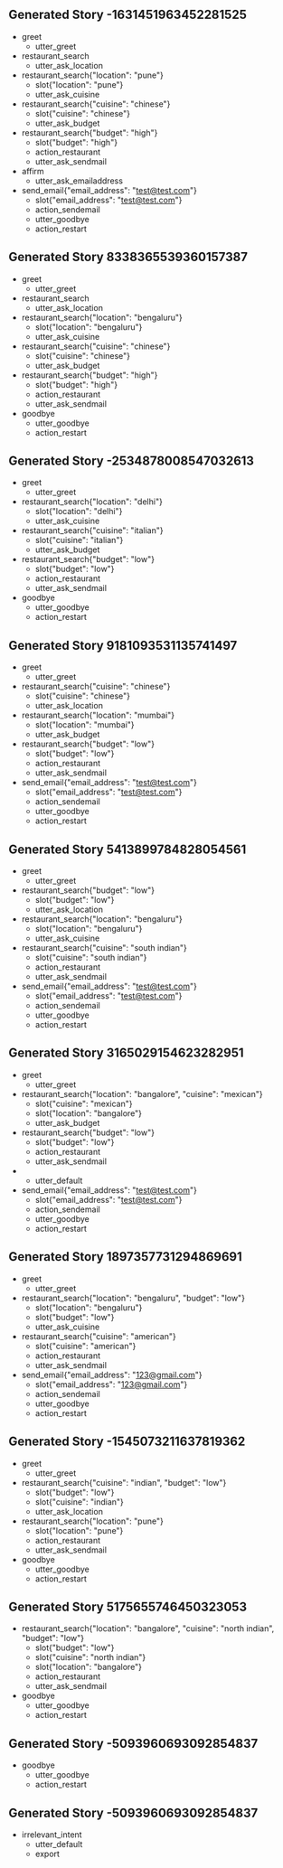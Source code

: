 ## Generated Story -1631451963452281525
* greet
    - utter_greet
* restaurant_search
    - utter_ask_location
* restaurant_search{"location": "pune"}
    - slot{"location": "pune"}
    - utter_ask_cuisine
* restaurant_search{"cuisine": "chinese"}
    - slot{"cuisine": "chinese"}
    - utter_ask_budget
* restaurant_search{"budget": "high"}
    - slot{"budget": "high"}
    - action_restaurant
    - utter_ask_sendmail
* affirm
    - utter_ask_emailaddress
* send_email{"email_address": "test@test.com"}
    - slot{"email_address": "test@test.com"}
    - action_sendemail
    - utter_goodbye
    - action_restart

## Generated Story 8338365539360157387
* greet
    - utter_greet
* restaurant_search
    - utter_ask_location
* restaurant_search{"location": "bengaluru"}
    - slot{"location": "bengaluru"}
    - utter_ask_cuisine
* restaurant_search{"cuisine": "chinese"}
    - slot{"cuisine": "chinese"}
    - utter_ask_budget
* restaurant_search{"budget": "high"}
    - slot{"budget": "high"}
    - action_restaurant
    - utter_ask_sendmail
* goodbye
    - utter_goodbye
    - action_restart

## Generated Story -2534878008547032613
* greet
    - utter_greet
* restaurant_search{"location": "delhi"}
    - slot{"location": "delhi"}
    - utter_ask_cuisine
* restaurant_search{"cuisine": "italian"}
    - slot{"cuisine": "italian"}
    - utter_ask_budget
* restaurant_search{"budget": "low"}
    - slot{"budget": "low"}
    - action_restaurant
    - utter_ask_sendmail
* goodbye
    - utter_goodbye
    - action_restart

## Generated Story 9181093531135741497
* greet
    - utter_greet
* restaurant_search{"cuisine": "chinese"}
    - slot{"cuisine": "chinese"}
    - utter_ask_location
* restaurant_search{"location": "mumbai"}
    - slot{"location": "mumbai"}
    - utter_ask_budget
* restaurant_search{"budget": "low"}
    - slot{"budget": "low"}
    - action_restaurant
    - utter_ask_sendmail
* send_email{"email_address": "test@test.com"}
    - slot{"email_address": "test@test.com"}
    - action_sendemail
    - utter_goodbye
    - action_restart

## Generated Story 5413899784828054561
* greet
    - utter_greet
* restaurant_search{"budget": "low"}
    - slot{"budget": "low"}
    - utter_ask_location
* restaurant_search{"location": "bengaluru"}
    - slot{"location": "bengaluru"}
    - utter_ask_cuisine
* restaurant_search{"cuisine": "south indian"}
    - slot{"cuisine": "south indian"}
    - action_restaurant
    - utter_ask_sendmail
* send_email{"email_address": "test@test.com"}
    - slot{"email_address": "test@test.com"}
    - action_sendemail
    - utter_goodbye
    - action_restart

## Generated Story 3165029154623282951
* greet
    - utter_greet
* restaurant_search{"location": "bangalore", "cuisine": "mexican"}
    - slot{"cuisine": "mexican"}
    - slot{"location": "bangalore"}
    - utter_ask_budget
* restaurant_search{"budget": "low"}
    - slot{"budget": "low"}
    - action_restaurant
    - utter_ask_sendmail
* 
    - utter_default
* send_email{"email_address": "test@test.com"}
    - slot{"email_address": "test@test.com"}
    - action_sendemail
    - utter_goodbye
    - action_restart

## Generated Story 1897357731294869691
* greet
    - utter_greet
* restaurant_search{"location": "bengaluru", "budget": "low"}
    - slot{"location": "bengaluru"}
    - slot{"budget": "low"}
    - utter_ask_cuisine
* restaurant_search{"cuisine": "american"}
    - slot{"cuisine": "american"}
    - action_restaurant
    - utter_ask_sendmail
* send_email{"email_address": "123@gmail.com"}
    - slot{"email_address": "123@gmail.com"}
    - action_sendemail
    - utter_goodbye
    - action_restart

## Generated Story -1545073211637819362
* greet
    - utter_greet
* restaurant_search{"cuisine": "indian", "budget": "low"}
    - slot{"budget": "low"}
    - slot{"cuisine": "indian"}
    - utter_ask_location
* restaurant_search{"location": "pune"}
    - slot{"location": "pune"}
    - action_restaurant
    - utter_ask_sendmail
* goodbye
    - utter_goodbye
    - action_restart

## Generated Story 5175655746450323053
* restaurant_search{"location": "bangalore", "cuisine": "north indian", "budget": "low"}
    - slot{"budget": "low"}
    - slot{"cuisine": "north indian"}
    - slot{"location": "bangalore"}
    - action_restaurant
    - utter_ask_sendmail
* goodbye
    - utter_goodbye
    - action_restart

## Generated Story -5093960693092854837
* goodbye
    - utter_goodbye
    - action_restart

## Generated Story -5093960693092854837
* irrelevant_intent
    - utter_default
    - export
